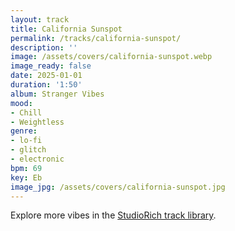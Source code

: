 ```yaml
---
layout: track
title: California Sunspot
permalink: /tracks/california-sunspot/
description: ''
image: /assets/covers/california-sunspot.webp
image_ready: false
date: 2025-01-01
duration: '1:50'
album: Stranger Vibes
mood:
- Chill
- Weightless
genre:
- lo-fi
- glitch
- electronic
bpm: 69
key: Eb
image_jpg: /assets/covers/california-sunspot.jpg
---
```


Explore more vibes in the [StudioRich track library](/tracks/).
